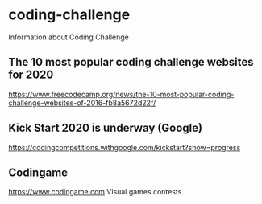 # coding-challenge
Information about Coding Challenge

## The 10 most popular coding challenge websites for 2020
   https://www.freecodecamp.org/news/the-10-most-popular-coding-challenge-websites-of-2016-fb8a5672d22f/
    
## Kick Start 2020 is underway (Google)
   https://codingcompetitions.withgoogle.com/kickstart?show=progress

## Codingame
   https://www.codingame.com
   Visual games contests. 
